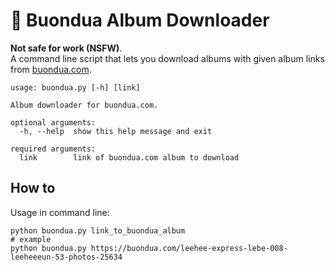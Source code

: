# :ribbon: Buondua Album Downloader

**Not safe for work (NSFW)**.  
A command line script that lets you download albums with given album links from [buondua.com](https://buondua.com/).


```
usage: buondua.py [-h] [link]

Album downloader for buondua.com.

optional arguments:
  -h, --help  show this help message and exit

required arguments:
  link        link of buondua.com album to download
```

## How to

Usage in command line:

```
python buondua.py link_to_buondua_album
# example
python buondua.py https://buondua.com/leehee-express-lebe-008-leeheeeun-53-photos-25634
```
